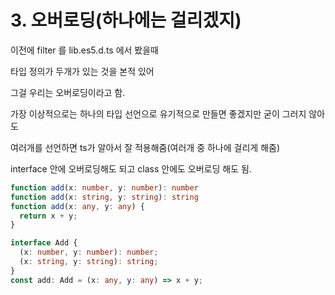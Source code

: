 # 3. 오버로딩(하나에는 걸리겠지)

이전에 filter 를 lib.es5.d.ts 에서 봤을때&#x20;

타입 정의가 두개가 있는 것을 본적 있어



그걸 우리는 오버로딩이라고 함.

가장 이상적으로는 하나의 타입 선언으로 유기적으로 만들면 좋겠지만 굳이 그러지 않아도

여러개를 선언하면 ts가 알아서 잘 적용해줌(여러개 중 하나에 걸리게 해줌)



interface 안에 오버로딩해도 되고 class 안에도 오버로딩 해도 됨.

```typescript
function add(x: number, y: number): number
function add(x: string, y: string): string
function add(x: any, y: any) {
  return x + y;
}

interface Add {
  (x: number, y: number): number;
  (x: string, y: string): string;
}
const add: Add = (x: any, y: any) => x + y;
```

